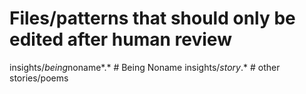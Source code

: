# Files/patterns that should only be edited after human review

insights/*being*noname*.*     # Being Noname
insights/*story*.*            # other stories/poems
